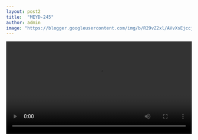 ```yaml
---
layout: post2
title:  "MEYD-245"
author: admin
image: "https://blogger.googleusercontent.com/img/b/R29vZ2xl/AVvXsEjccjE07vs2WsuAkdi6KhjENbQksdWEzl1QD-Awj4G4Mta101SofZb7ZQr1Hnrq7x0o_4NQeoyD10DtZw599mCbG4lsBXLWwHnd7d4HqMURurboZNGw8650YwZ3t2PEA62BNZMXzDmuJVxArGSnE3Vp-IjbV1VeYGSRobe-3Od-2hgbaEHfkZLxYk5Jb2qV/s1600/meyd245pl.jpg"
---
```




<video id="my-video" controls style="width:100%" >
<source src='https://video.twimg.com/amplify_video/1781007590643896320/vid/avc1/640x360/-HdyiUyv6HPEsB_r.mp4'
 title='MEYD-245' type='video/mp4' /></video>







